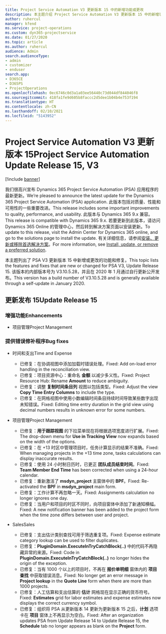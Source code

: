 ```yaml
---
title: Project Service Automation V3 更新版本 15 中的新增功能或更改
description: 本主题介绍 Project Service Automation V3 更新版本 15 中的新增功能。
author: ruhercul
manager: kfend
ms.service: project-operations
ms.custom: dyn365-projectservice
ms.date: 01/27/2020
ms.topic: article
ms.author: ruhercul
audience: Admin
search.audienceType:
- admin
- customizer
- enduser
search.app:
- D365CE
- D365PS
- ProjectOperations
ms.openlocfilehash: 0ec6746c0d3a1a03ee56440c73d044df844046f8
ms.sourcegitcommit: 418fa1fe9d605b8faccc2d5dee1b04b4e753f194
ms.translationtype: HT
ms.contentlocale: zh-CN
ms.lasthandoff: 02/10/2021
ms.locfileid: "5143952"
---
```

# <a name="project-service-automation-update-release-15-v3"></a><span data-ttu-id="243be-103">Project Service Automation V3 更新版本 15</span><span class="sxs-lookup"><span data-stu-id="243be-103">Project Service Automation Update Release 15, V3</span></span>

[!include [banner](../includes/psa-now-project-operations.md)]

<span data-ttu-id="243be-104">我们很高兴宣布 Dynamics 365 Project Service Automation (PSA) 应用程序的最新更新。</span><span class="sxs-lookup"><span data-stu-id="243be-104">We’re pleased to announce the latest update for the Dynamics 365 Project Service Automation (PSA) application.</span></span> <span data-ttu-id="243be-105">此版本包括对质量、性能和可用性的一些重要改进。</span><span class="sxs-lookup"><span data-stu-id="243be-105">This release includes some important improvements to quality, performance, and usability.</span></span> <span data-ttu-id="243be-106">此版本与 Dynamics 365 9.x 兼容。</span><span class="sxs-lookup"><span data-stu-id="243be-106">This release is compatible with Dynamics 365 9.x.</span></span> <span data-ttu-id="243be-107">若要更新到此版本，请访问 Dynamics 365 Online 的管理中心，然后转到解决方案页面以安装更新。</span><span class="sxs-lookup"><span data-stu-id="243be-107">To update to this release, visit the Admin Center for Dynamics 365 online, and go to the solutions page to install the update.</span></span> <span data-ttu-id="243be-108">有关详细信息，请参阅[安装、更新或移除首选解决方案](https://docs.microsoft.com/power-platform/admin/install-remove-preferred-solution)。</span><span class="sxs-lookup"><span data-stu-id="243be-108">For more information, see [Install, update, or remove a preferred solution](https://docs.microsoft.com/power-platform/admin/install-remove-preferred-solution).</span></span>

<span data-ttu-id="243be-109">本主题列出了 PSA V3 更新版本 15 中新增或更改的功能和修复。</span><span class="sxs-lookup"><span data-stu-id="243be-109">This topic lists the features and fixes that are new or changed for PSA V3, Update Release 15.</span></span> <span data-ttu-id="243be-110">该版本的内部版本号为 V3.10.5.28，并且在 2020 年 1 月通过自行更新公开发布。</span><span class="sxs-lookup"><span data-stu-id="243be-110">This version has a build number of V3.10.5.28 and is generally available through a self-update in January 2020.</span></span>

## <a name="update-release-15"></a><span data-ttu-id="243be-111">更新发布 15</span><span class="sxs-lookup"><span data-stu-id="243be-111">Update Release 15</span></span> 

### <a name="enhancements"></a><span data-ttu-id="243be-112">增强功能</span><span class="sxs-lookup"><span data-stu-id="243be-112">Enhancements</span></span>

- <span data-ttu-id="243be-113">项目管理</span><span class="sxs-lookup"><span data-stu-id="243be-113">Project Management</span></span>

### <a name="bug-fixes"></a><span data-ttu-id="243be-114">提供错误修补程序</span><span class="sxs-lookup"><span data-stu-id="243be-114">Bug fixes</span></span>

- <span data-ttu-id="243be-115">时间和支出</span><span class="sxs-lookup"><span data-stu-id="243be-115">Time and Expense</span></span>

  - <span data-ttu-id="243be-116">已修复：在协调视图中添加加载时错误处理。</span><span class="sxs-lookup"><span data-stu-id="243be-116">Fixed: Add on-load error handling in the reconciliation view.</span></span>
  - <span data-ttu-id="243be-117">已修复：项目资源中心：重命名 **金额** 以减少多义性。</span><span class="sxs-lookup"><span data-stu-id="243be-117">Fixed: Project Resource Hub: Rename **Amount** to reduce ambiguity.</span></span>
  - <span data-ttu-id="243be-118">已修复：调整 **复制时间条目列** 视图以包括类型。</span><span class="sxs-lookup"><span data-stu-id="243be-118">Fixed: Adjust the view **Copy Time Entry Columns** to include the type.</span></span>
  - <span data-ttu-id="243be-119">已修复：在网格视图中使用小数编辑时间条目持续时间导致某些数字出现未知错误。</span><span class="sxs-lookup"><span data-stu-id="243be-119">Fixed: Editing time entry duration in the grid view using decimal numbers results in unknown error for some numbers.</span></span>

- <span data-ttu-id="243be-120">项目管理</span><span class="sxs-lookup"><span data-stu-id="243be-120">Project Management</span></span>

  - <span data-ttu-id="243be-121">已修复：**用于跟踪视图** 的下拉菜单现在将根据选项宽度进行扩展。</span><span class="sxs-lookup"><span data-stu-id="243be-121">Fixed: The drop-down menu for **Use in Tracking View** now expands based on the width of the options.</span></span>
  - <span data-ttu-id="243be-122">已修复：在 +13 时区中管理项目时，任务计算显示的结果不准确。</span><span class="sxs-lookup"><span data-stu-id="243be-122">Fixed: When managing projects in the +13 time zone, tasks calculations can display inaccurate results.</span></span>
  - <span data-ttu-id="243be-123">已修复：使用 24 小时制日历时，已更正 **团队成员结束时间**。</span><span class="sxs-lookup"><span data-stu-id="243be-123">Fixed: **Team Member End Time** has been corrected when using a 24-hour calendar.</span></span>
  - <span data-ttu-id="243be-124">已修复：重新激活了 **msdyn_project** 主窗体中的 **BPF**。</span><span class="sxs-lookup"><span data-stu-id="243be-124">Fixed: Re-activated the **BPF** in **msdyn_project** main form.</span></span>
  - <span data-ttu-id="243be-125">已修复：工作计算不再忽略一天。</span><span class="sxs-lookup"><span data-stu-id="243be-125">Fixed: Assignments calculation no longer ignores one day.</span></span>
  - <span data-ttu-id="243be-126">已修复：当用户和项目的时区不同时，向项目窗体中添加了新通知横幅。</span><span class="sxs-lookup"><span data-stu-id="243be-126">Fixed: A new notification banner has been added to the project form when the time zone differs between user and project.</span></span>

- <span data-ttu-id="243be-127">Sales</span><span class="sxs-lookup"><span data-stu-id="243be-127">Sales</span></span>

  - <span data-ttu-id="243be-128">已修复：支出估计类别查找可用于筛选重复项。</span><span class="sxs-lookup"><span data-stu-id="243be-128">Fixed: Expense estimate category lookup can be used to filter duplicates.</span></span>
  - <span data-ttu-id="243be-129">已修复：**PluginDomain.ExecuteInTryCatchBlock(..)** 中的代码不再隐藏异常的来源。</span><span class="sxs-lookup"><span data-stu-id="243be-129">Fixed: Code in **PluginDomain.ExecuteInTryCatchBlock(..)** no longer hides the origin of the exception.</span></span>
  - <span data-ttu-id="243be-130">已修复：当有 1000 个以上的项目时，不再在 **报价单明细** 窗体内的 **项目查找** 中获取错误消息。</span><span class="sxs-lookup"><span data-stu-id="243be-130">Fixed: No longer get an error message in **Project lookup** in the **Quote Line** form when there are more than 1000 projects.</span></span>
  - <span data-ttu-id="243be-131">已修复：人工估算和支出估算的 **估计** 网格现在显示正确的货币符号。</span><span class="sxs-lookup"><span data-stu-id="243be-131">Fixed: **Estimates** grid for labor estimates and expense estimates now displays the correct currency symbol.</span></span>
  - <span data-ttu-id="243be-132">已修复：组织将 PSA 从更新版本 14 更新为更新版本 15 之后，**计划** 选项卡在 **项目** 窗体上不再显示为空白。</span><span class="sxs-lookup"><span data-stu-id="243be-132">Fixed: After an organization updates PSA from Update Release 14 to Update Release 15, the **Schedule** tab no longer appears as blank on the **Project** form.</span></span>
